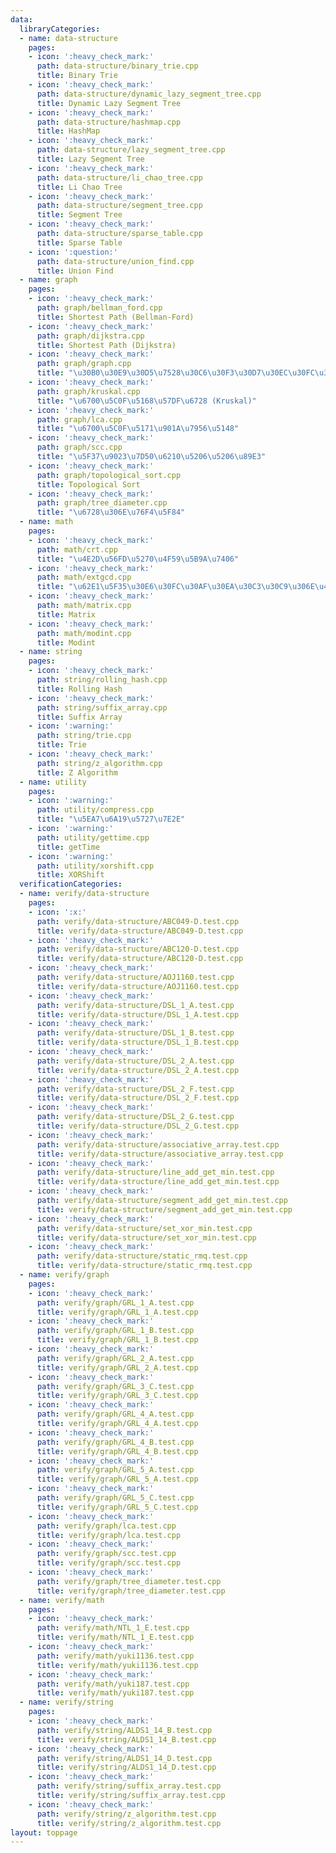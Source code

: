 ```yaml
---
data:
  libraryCategories:
  - name: data-structure
    pages:
    - icon: ':heavy_check_mark:'
      path: data-structure/binary_trie.cpp
      title: Binary Trie
    - icon: ':heavy_check_mark:'
      path: data-structure/dynamic_lazy_segment_tree.cpp
      title: Dynamic Lazy Segment Tree
    - icon: ':heavy_check_mark:'
      path: data-structure/hashmap.cpp
      title: HashMap
    - icon: ':heavy_check_mark:'
      path: data-structure/lazy_segment_tree.cpp
      title: Lazy Segment Tree
    - icon: ':heavy_check_mark:'
      path: data-structure/li_chao_tree.cpp
      title: Li Chao Tree
    - icon: ':heavy_check_mark:'
      path: data-structure/segment_tree.cpp
      title: Segment Tree
    - icon: ':heavy_check_mark:'
      path: data-structure/sparse_table.cpp
      title: Sparse Table
    - icon: ':question:'
      path: data-structure/union_find.cpp
      title: Union Find
  - name: graph
    pages:
    - icon: ':heavy_check_mark:'
      path: graph/bellman_ford.cpp
      title: Shortest Path (Bellman-Ford)
    - icon: ':heavy_check_mark:'
      path: graph/dijkstra.cpp
      title: Shortest Path (Dijkstra)
    - icon: ':heavy_check_mark:'
      path: graph/graph.cpp
      title: "\u30B0\u30E9\u30D5\u7528\u30C6\u30F3\u30D7\u30EC\u30FC\u30C8"
    - icon: ':heavy_check_mark:'
      path: graph/kruskal.cpp
      title: "\u6700\u5C0F\u5168\u57DF\u6728 (Kruskal)"
    - icon: ':heavy_check_mark:'
      path: graph/lca.cpp
      title: "\u6700\u5C0F\u5171\u901A\u7956\u5148"
    - icon: ':heavy_check_mark:'
      path: graph/scc.cpp
      title: "\u5F37\u9023\u7D50\u6210\u5206\u5206\u89E3"
    - icon: ':heavy_check_mark:'
      path: graph/topological_sort.cpp
      title: Topological Sort
    - icon: ':heavy_check_mark:'
      path: graph/tree_diameter.cpp
      title: "\u6728\u306E\u76F4\u5F84"
  - name: math
    pages:
    - icon: ':heavy_check_mark:'
      path: math/crt.cpp
      title: "\u4E2D\u56FD\u5270\u4F59\u5B9A\u7406"
    - icon: ':heavy_check_mark:'
      path: math/extgcd.cpp
      title: "\u62E1\u5F35\u30E6\u30FC\u30AF\u30EA\u30C3\u30C9\u306E\u4E92\u9664\u6CD5"
    - icon: ':heavy_check_mark:'
      path: math/matrix.cpp
      title: Matrix
    - icon: ':heavy_check_mark:'
      path: math/modint.cpp
      title: Modint
  - name: string
    pages:
    - icon: ':heavy_check_mark:'
      path: string/rolling_hash.cpp
      title: Rolling Hash
    - icon: ':heavy_check_mark:'
      path: string/suffix_array.cpp
      title: Suffix Array
    - icon: ':warning:'
      path: string/trie.cpp
      title: Trie
    - icon: ':heavy_check_mark:'
      path: string/z_algorithm.cpp
      title: Z Algorithm
  - name: utility
    pages:
    - icon: ':warning:'
      path: utility/compress.cpp
      title: "\u5EA7\u6A19\u5727\u7E2E"
    - icon: ':warning:'
      path: utility/gettime.cpp
      title: getTime
    - icon: ':warning:'
      path: utility/xorshift.cpp
      title: XORShift
  verificationCategories:
  - name: verify/data-structure
    pages:
    - icon: ':x:'
      path: verify/data-structure/ABC049-D.test.cpp
      title: verify/data-structure/ABC049-D.test.cpp
    - icon: ':heavy_check_mark:'
      path: verify/data-structure/ABC120-D.test.cpp
      title: verify/data-structure/ABC120-D.test.cpp
    - icon: ':heavy_check_mark:'
      path: verify/data-structure/AOJ1160.test.cpp
      title: verify/data-structure/AOJ1160.test.cpp
    - icon: ':heavy_check_mark:'
      path: verify/data-structure/DSL_1_A.test.cpp
      title: verify/data-structure/DSL_1_A.test.cpp
    - icon: ':heavy_check_mark:'
      path: verify/data-structure/DSL_1_B.test.cpp
      title: verify/data-structure/DSL_1_B.test.cpp
    - icon: ':heavy_check_mark:'
      path: verify/data-structure/DSL_2_A.test.cpp
      title: verify/data-structure/DSL_2_A.test.cpp
    - icon: ':heavy_check_mark:'
      path: verify/data-structure/DSL_2_F.test.cpp
      title: verify/data-structure/DSL_2_F.test.cpp
    - icon: ':heavy_check_mark:'
      path: verify/data-structure/DSL_2_G.test.cpp
      title: verify/data-structure/DSL_2_G.test.cpp
    - icon: ':heavy_check_mark:'
      path: verify/data-structure/associative_array.test.cpp
      title: verify/data-structure/associative_array.test.cpp
    - icon: ':heavy_check_mark:'
      path: verify/data-structure/line_add_get_min.test.cpp
      title: verify/data-structure/line_add_get_min.test.cpp
    - icon: ':heavy_check_mark:'
      path: verify/data-structure/segment_add_get_min.test.cpp
      title: verify/data-structure/segment_add_get_min.test.cpp
    - icon: ':heavy_check_mark:'
      path: verify/data-structure/set_xor_min.test.cpp
      title: verify/data-structure/set_xor_min.test.cpp
    - icon: ':heavy_check_mark:'
      path: verify/data-structure/static_rmq.test.cpp
      title: verify/data-structure/static_rmq.test.cpp
  - name: verify/graph
    pages:
    - icon: ':heavy_check_mark:'
      path: verify/graph/GRL_1_A.test.cpp
      title: verify/graph/GRL_1_A.test.cpp
    - icon: ':heavy_check_mark:'
      path: verify/graph/GRL_1_B.test.cpp
      title: verify/graph/GRL_1_B.test.cpp
    - icon: ':heavy_check_mark:'
      path: verify/graph/GRL_2_A.test.cpp
      title: verify/graph/GRL_2_A.test.cpp
    - icon: ':heavy_check_mark:'
      path: verify/graph/GRL_3_C.test.cpp
      title: verify/graph/GRL_3_C.test.cpp
    - icon: ':heavy_check_mark:'
      path: verify/graph/GRL_4_A.test.cpp
      title: verify/graph/GRL_4_A.test.cpp
    - icon: ':heavy_check_mark:'
      path: verify/graph/GRL_4_B.test.cpp
      title: verify/graph/GRL_4_B.test.cpp
    - icon: ':heavy_check_mark:'
      path: verify/graph/GRL_5_A.test.cpp
      title: verify/graph/GRL_5_A.test.cpp
    - icon: ':heavy_check_mark:'
      path: verify/graph/GRL_5_C.test.cpp
      title: verify/graph/GRL_5_C.test.cpp
    - icon: ':heavy_check_mark:'
      path: verify/graph/lca.test.cpp
      title: verify/graph/lca.test.cpp
    - icon: ':heavy_check_mark:'
      path: verify/graph/scc.test.cpp
      title: verify/graph/scc.test.cpp
    - icon: ':heavy_check_mark:'
      path: verify/graph/tree_diameter.test.cpp
      title: verify/graph/tree_diameter.test.cpp
  - name: verify/math
    pages:
    - icon: ':heavy_check_mark:'
      path: verify/math/NTL_1_E.test.cpp
      title: verify/math/NTL_1_E.test.cpp
    - icon: ':heavy_check_mark:'
      path: verify/math/yuki1136.test.cpp
      title: verify/math/yuki1136.test.cpp
    - icon: ':heavy_check_mark:'
      path: verify/math/yuki187.test.cpp
      title: verify/math/yuki187.test.cpp
  - name: verify/string
    pages:
    - icon: ':heavy_check_mark:'
      path: verify/string/ALDS1_14_B.test.cpp
      title: verify/string/ALDS1_14_B.test.cpp
    - icon: ':heavy_check_mark:'
      path: verify/string/ALDS1_14_D.test.cpp
      title: verify/string/ALDS1_14_D.test.cpp
    - icon: ':heavy_check_mark:'
      path: verify/string/suffix_array.test.cpp
      title: verify/string/suffix_array.test.cpp
    - icon: ':heavy_check_mark:'
      path: verify/string/z_algorithm.test.cpp
      title: verify/string/z_algorithm.test.cpp
layout: toppage
---
```

